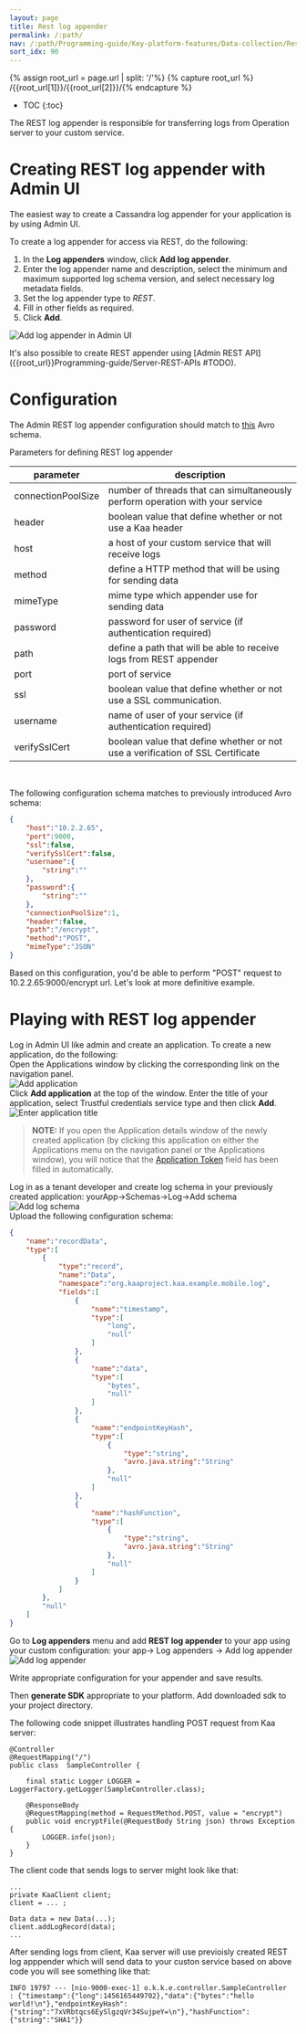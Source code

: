 ```yaml
---
layout: page
title: Rest log appender
permalink: /:path/
nav: /:path/Programming-guide/Key-platform-features/Data-collection/Rest-log-appender
sort_idx: 90
---
```


{% assign root_url = page.url | split: '/'%}
{% capture root_url  %} /{{root_url[1]}}/{{root_url[2]}}/{% endcapture %}



* TOC
{:toc}

The REST log appender is responsible for transferring logs from Operation server to your custom service.

# Creating REST log appender with Admin UI

The easiest way to create a Cassandra log appender for your application is by using Admin UI.

To create a log appender for access via REST, do the following:

1. In the **Log appenders** window, click **Add log appender**.
2. Enter the log appender name and description, select the minimum and maximum supported log schema version, and select necessary log metadata fields.
3. Set the log appender type to _REST_.
4. Fill in other fields as required.
5. Click **Add**.

![Add log appender in Admin UI](attach/add-log-appender-in-admin-ui.png)


It's also possible to create REST appender using [Admin REST API]({{root_url}}Programming-guide/Server-REST-APIs #TODO).

# Configuration

The Admin REST log appender configuration should match to
[this](https://github.com/kaaproject/kaa/blob/master/server/appenders/rest-appender/src/main/avro/rest-appender-config.avsc) Avro schema.

Parameters for defining REST log appender

|parameter|description|
|---|---|
|connectionPoolSize|number of threads that can simultaneously perform operation with your service|
|header|boolean value that define whether or not use a Kaa header|
|host|a host of your custom service that will receive logs|
|method|define a HTTP method that will be using for sending data|
|mimeType|mime type which appender use for sending data|
|password|password for user of service (if authentication required)|
|path|define a path that will be able to receive logs from REST appender|
|port|port of service|
|ssl|boolean value that define whether or not use a SSL communication.|
|username|name of user of your service (if authentication required)|
|verifySslCert|boolean value that define whether or not use a verification of SSL Certificate|

<br/>

The following configuration schema matches to previously introduced Avro schema:

```json
{
    "host":"10.2.2.65",
    "port":9000,
    "ssl":false,
    "verifySslCert":false,
    "username":{
        "string":""
    },
    "password":{
        "string":""
    },
    "connectionPoolSize":1,
    "header":false,
    "path":"/encrypt",
    "method":"POST",
    "mimeType":"JSON"
}
```

Based on this configuration, you'd be able to perform "POST" request to 10.2.2.65:9000/encrypt url. Let's look at more definitive example.

# Playing with REST log appender

Log in Admin UI like admin and create an application.
To create a new application, do the following: <br/>
Open the Applications window by clicking the corresponding link on the navigation panel. <br/>
![Add application](attach/add-application1.png) <br/>
Click **Add application** at the top of the window.
Enter the title of your application, select Trustful credentials service type and then click **Add**. <br/>
![Enter application title](attach/add-application2.png) <br/>

> **NOTE:**
> If you open the Application details window of the newly created application (by clicking this application on either the Applications menu on the
navigation panel or the Applications window), you will notice that the [Application Token]({{root_url}}Glossary) field has been filled in automatically.

Log in as a tenant developer and create log schema in your previously created application: yourApp->Schemas->Log->Add schema <br/>
![Add log schema](attach/rest-log-appender1.png) <br/>
Upload the following configuration schema:

```json
{
    "name":"recordData",
    "type":[
        {
            "type":"record",
            "name":"Data",
            "namespace":"org.kaaproject.kaa.example.mobile.log",
            "fields":[
                {
                    "name":"timestamp",
                    "type":[
                        "long",
                        "null"
                    ]
                },
                {
                    "name":"data",
                    "type":[
                        "bytes",
                        "null"
                    ]
                },
                {
                    "name":"endpointKeyHash",
                    "type":[
                        {
                            "type":"string",
                            "avro.java.string":"String"
                        },
                        "null"
                    ]
                },
                {
                    "name":"hashFunction",
                    "type":[
                        {
                            "type":"string",
                            "avro.java.string":"String"
                        },
                        "null"
                    ]
                }
            ]
        },
        "null"
    ]
}
```

Go to **Log appenders** menu and add **REST log appender** to your app using your custom configuration:
your app-> Log appenders -> Add log appender
![Add log appender](attach/rest-log-appender2.png)

Write appropriate configuration for your appender and save results.

Then **generate SDK** appropriate to your platform. Add downloaded sdk to your project directory.

The following code snippet illustrates handling POST request from Kaa server:

```
@Controller
@RequestMapping("/")
public class  SampleController {

    final static Logger LOGGER = LoggerFactory.getLogger(SampleController.class);

    @ResponseBody
    @RequestMapping(method = RequestMethod.POST, value = "encrypt")
    public void encryptFile(@RequestBody String json) throws Exception {
        LOGGER.info(json);
    }
}
```

The client code that sends logs to server might look like that:

```
...
private KaaClient client;
client = ... ;

Data data = new Data(...);
client.addLogRecord(data);
...
```

After sending logs from client, Kaa server will use previoisly created REST log apppender which will send data to your custon service based on above code
you will see something like that:

```
INFO 19797 --- [nio-9000-exec-1] o.k.k.e.controller.SampleController   : {"timestamp":{"long":1456165449702},"data":{"bytes":"hello world!\n"},"endpointKeyHash":{"string":"7xVRbtqcs6EySlgzqVr34SujpeY=\n"},"hashFunction":{"string":"SHA1"}}
```
